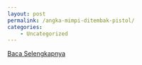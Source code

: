 ```yaml
---
layout: post
permalink: /angka-mimpi-ditembak-pistol/
categories:
    - Uncategorized
---
```


[Baca Selengkapnya](/10)